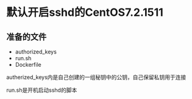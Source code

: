 # 默认开启sshd的CentOS7.2.1511

## 准备的文件
- authorized_keys
- run.sh
- Dockerfile

autherized_keys内是自己创建的一组秘钥中的公钥，自己保留私钥用于连接

run.sh是开机启动sshd的脚本
